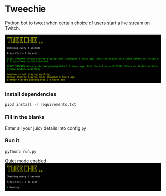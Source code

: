 # Tweechie

Python bot to tweet when certain choice of users start a live stream on Twitch.


![Screenshot](https://raw.githubusercontent.com/impshum/tweechie/master/data/loud.jpg)



### Install dependencies

    pip3 install -r requirements.txt


### Fill in the blanks     

Enter all your juicy details into config.py

### Run it

    python3 run.py


Quiet mode enabled
![Screenshot](https://raw.githubusercontent.com/impshum/tweechie/master/data/quiet.jpg)
